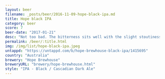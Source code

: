 ```yaml
---
layout: beer
filename: _posts/beer/2016-11-09-hope-black-ipa.md
title: Hope black IPA
category: beer
score: 7
beer-date: "2017-01-21"
desc: "Not too bad. The bitterness sits well with the slight stoutiness"
permalink: /beer/:title.html
img: /img/list/hope-black-ipa.jpeg
untappd: "https://untappd.com/b/hope-brewhouse-black-ipa/1415695"
country: "Australia"
brewery: "Hope Brewhouse"
breweryURL: "brewery/hope-brewhouse.html"
style: "IPA - Black / Cascadian Dark Ale"
---
```

